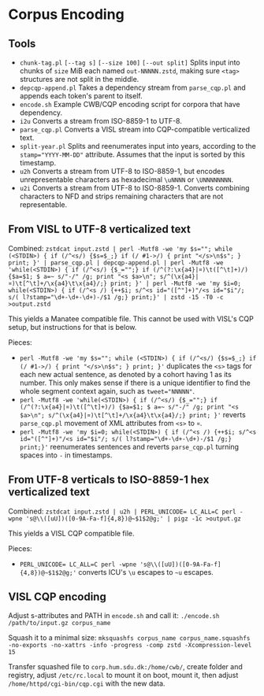# Corpus Encoding

## Tools
* `chunk-tag.pl` `[--tag s]` `[--size 100]` `[--out split]`
  Splits input into chunks of `size` MiB each named `out-NNNNN.zstd`, making sure `<tag>` structures are not split in the middle.
* `depcqp-append.pl`
  Takes a dependency stream from `parse_cqp.pl` and appends each token's parent to itself.
* `encode.sh`
  Example CWB/CQP encoding script for corpora that have dependency.
* `i2u`
  Converts a stream from ISO-8859-1 to UTF-8.
* `parse_cqp.pl`
  Converts a VISL stream into CQP-compatible verticalized text.
* `split-year.pl`
  Splits and reenumerates input into years, according to the `stamp="YYYY-MM-DD"` attribute. Assumes that the input is sorted by this timestamp.
* `u2h`
  Converts a stream from UTF-8 to ISO-8859-1, but encodes unrepresentable characters as hexadecimal `\uNNNN` or `\UNNNNNNNN`.
* `u2i`
  Converts a stream from UTF-8 to ISO-8859-1. Converts combining characters to NFD and strips remaining characters that are not representable.

## From VISL to UTF-8 verticalized text
Combined:
`zstdcat input.zstd | perl -Mutf8 -we 'my $s=""; while (<STDIN>) { if (/^<s/) {$s=$_;} if (/ #1->/) { print "</s>\n$s"; } print; }' | parse_cqp.pl | depcqp-append.pl | perl -Mutf8 -we 'while(<STDIN>) { if (/^<s/) {$_="";} if (/^(?:\x{a4}|¤)\t([^\t]+)/) {$a=$1; $ a=~ s/"-/" /g; print "<s $a>\n"; s/^(\x{a4}|¤)\t[^\t]+/\x{a4}\t\x{a4}/;} print; }' | perl -Mutf8 -we 'my $i=0; while(<STDIN>) { if (/^<s /) {++$i; s/^<s id="([^"]+)"/<s id="$i"/; s/( l?stamp="\d+-\d+-\d+)-/$1 /g;} print;}' | zstd -15 -T0 -c >output.zstd`

This yields a Manatee compatible file. This cannot be used with VISL's CQP setup, but instructions for that is below.

Pieces:
* `perl -Mutf8 -we 'my $s=""; while (<STDIN>) { if (/^<s/) {$s=$_;} if (/ #1->/) { print "</s>\n$s"; } print; }'` duplicates the `<s>` tags for each new actual sentence, as denoted by a cohort having 1 as its number. This only makes sense if there is a unique identifier to find the whole segment context again, such as `tweet="NNNNN"`.
* `perl -Mutf8 -we 'while(<STDIN>) { if (/^<s/) {$_="";} if (/^(?:\x{a4}|¤)\t([^\t]+)/) {$a=$1; $ a=~ s/"-/" /g; print "<s $a>\n"; s/^(\x{a4}|¤)\t[^\t]+/\x{a4}\t\x{a4}/;} print; }'` reverts `parse_cqp.pl` movement of XML attributes from `<s>` to `¤`.
* `perl -Mutf8 -we 'my $i=0; while(<STDIN>) { if (/^<s /) {++$i; s/^<s id="([^"]+)"/<s id="$i"/; s/( l?stamp="\d+-\d+-\d+)-/$1 /g;} print;}'` reenumerates sentences and reverts `parse_cqp.pl` turning spaces into `-` in timestamps.

## From UTF-8 verticals to ISO-8859-1 hex verticalized text
Combined:
`zstdcat input.zstd | u2h | PERL_UNICODE= LC_ALL=C perl -wpne 's@\\([uU])([0-9A-Fa-f]{4,8})@~$1$2@g;' | pigz -1c >output.gz`

This yields a VISL CQP compatible file.

Pieces:
* `PERL_UNICODE= LC_ALL=C perl -wpne 's@\\([uU])([0-9A-Fa-f]{4,8})@~$1$2@g;'` converts ICU's `\u` escapes to `~u` escapes.

## VISL CQP encoding
Adjust s-attributes and PATH in `encode.sh` and call it:
`./encode.sh /path/to/input.gz corpus_name`

Squash it to a minimal size:
`mksquashfs corpus_name corpus_name.squashfs -no-exports -no-xattrs -info -progress -comp zstd -Xcompression-level 15`

Transfer squashed file to `corp.hum.sdu.dk:/home/cwb/`, create folder and registry, adjust `/etc/rc.local` to mount it on boot, mount it, then adjust `/home/httpd/cgi-bin/cqp.cgi` with the new data.
